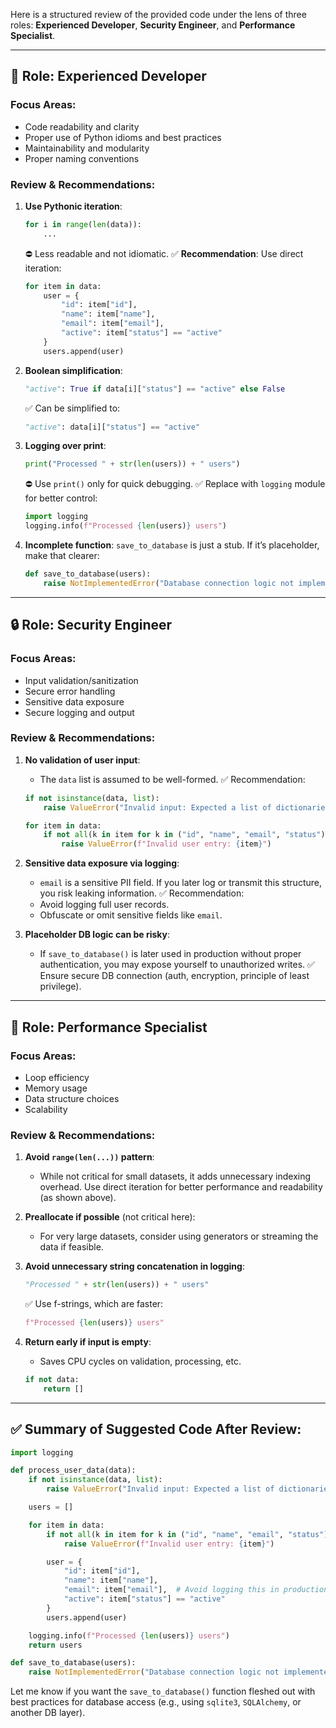 Here is a structured review of the provided code under the lens of three roles: **Experienced Developer**, **Security Engineer**, and **Performance Specialist**.

---

## 🔧 Role: Experienced Developer

### **Focus Areas**:

* Code readability and clarity
* Proper use of Python idioms and best practices
* Maintainability and modularity
* Proper naming conventions

### **Review & Recommendations**:

1. **Use Pythonic iteration**:

   ```python
   for i in range(len(data)):
       ...
   ```

   ⛔️ Less readable and not idiomatic.
   ✅ **Recommendation**: Use direct iteration:

   ```python
   for item in data:
       user = {
           "id": item["id"],
           "name": item["name"],
           "email": item["email"],
           "active": item["status"] == "active"
       }
       users.append(user)
   ```

2. **Boolean simplification**:

   ```python
   "active": True if data[i]["status"] == "active" else False
   ```

   ✅ Can be simplified to:

   ```python
   "active": data[i]["status"] == "active"
   ```

3. **Logging over print**:

   ```python
   print("Processed " + str(len(users)) + " users")
   ```

   ⛔️ Use `print()` only for quick debugging.
   ✅ Replace with `logging` module for better control:

   ```python
   import logging
   logging.info(f"Processed {len(users)} users")
   ```

4. **Incomplete function**:
   `save_to_database` is just a stub. If it’s placeholder, make that clearer:

   ```python
   def save_to_database(users):
       raise NotImplementedError("Database connection logic not implemented")
   ```

---

## 🔒 Role: Security Engineer

### **Focus Areas**:

* Input validation/sanitization
* Secure error handling
* Sensitive data exposure
* Secure logging and output

### **Review & Recommendations**:

1. **No validation of user input**:

   * The `data` list is assumed to be well-formed.
     ✅ Recommendation:

   ```python
   if not isinstance(data, list):
       raise ValueError("Invalid input: Expected a list of dictionaries")

   for item in data:
       if not all(k in item for k in ("id", "name", "email", "status")):
           raise ValueError(f"Invalid user entry: {item}")
   ```

2. **Sensitive data exposure via logging**:

   * `email` is a sensitive PII field. If you later log or transmit this structure, you risk leaking information.
     ✅ Recommendation:
   * Avoid logging full user records.
   * Obfuscate or omit sensitive fields like `email`.

3. **Placeholder DB logic can be risky**:

   * If `save_to_database()` is later used in production without proper authentication, you may expose yourself to unauthorized writes.
     ✅ Ensure secure DB connection (auth, encryption, principle of least privilege).

---

## 🚀 Role: Performance Specialist

### **Focus Areas**:

* Loop efficiency
* Memory usage
* Data structure choices
* Scalability

### **Review & Recommendations**:

1. **Avoid `range(len(...))` pattern**:

   * While not critical for small datasets, it adds unnecessary indexing overhead. Use direct iteration for better performance and readability (as shown above).

2. **Preallocate if possible** (not critical here):

   * For very large datasets, consider using generators or streaming the data if feasible.

3. **Avoid unnecessary string concatenation in logging**:

   ```python
   "Processed " + str(len(users)) + " users"
   ```

   ✅ Use f-strings, which are faster:

   ```python
   f"Processed {len(users)} users"
   ```

4. **Return early if input is empty**:

   * Saves CPU cycles on validation, processing, etc.

   ```python
   if not data:
       return []
   ```

---

## ✅ Summary of Suggested Code After Review:

```python
import logging

def process_user_data(data):
    if not isinstance(data, list):
        raise ValueError("Invalid input: Expected a list of dictionaries")

    users = []

    for item in data:
        if not all(k in item for k in ("id", "name", "email", "status")):
            raise ValueError(f"Invalid user entry: {item}")

        user = {
            "id": item["id"],
            "name": item["name"],
            "email": item["email"],  # Avoid logging this in production
            "active": item["status"] == "active"
        }
        users.append(user)

    logging.info(f"Processed {len(users)} users")
    return users

def save_to_database(users):
    raise NotImplementedError("Database connection logic not implemented")
```

Let me know if you want the `save_to_database()` function fleshed out with best practices for database access (e.g., using `sqlite3`, `SQLAlchemy`, or another DB layer).
